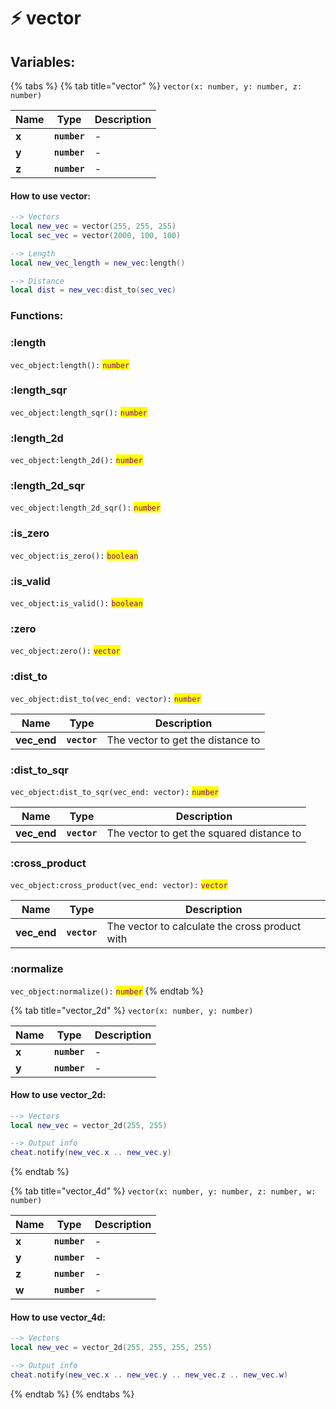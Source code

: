 # ⚡ vector

## Variables:

{% tabs %}
{% tab title="vector" %}
`vector(x: number, y: number, z: number)`

| Name  | Type         | Description |
| ----- | ------------ | ----------- |
| **x** | **`number`** | -           |
| **y** | **`number`** | -           |
| **z** | **`number`** | -           |

#### How to use vector:

```lua
--> Vectors
local new_vec = vector(255, 255, 255)
local sec_vec = vector(2000, 100, 100)

--> Length
local new_vec_length = new_vec:length()

--> Distance
local dist = new_vec:dist_to(sec_vec)
```

###

### Functions:

### :length

`vec_object:length():` <mark style="color:purple;">`number`</mark>

### :length\_sqr

`vec_object:length_sqr():` <mark style="color:purple;">`number`</mark>

### :length\_2d

`vec_object:length_2d():` <mark style="color:purple;">`number`</mark>

### :length\_2d\_sqr

`vec_object:length_2d_sqr():` <mark style="color:purple;">`number`</mark>

### :is\_zero

`vec_object:is_zero():` <mark style="color:purple;">`boolean`</mark>

### :is\_valid

`vec_object:is_valid():` <mark style="color:purple;">`boolean`</mark>

### :zero

`vec_object:zero():` <mark style="color:purple;">`vector`</mark>

### :dist\_to

`vec_object:dist_to(vec_end: vector):` <mark style="color:purple;">`number`</mark>

| Name         | Type         | Description                       |
| ------------ | ------------ | --------------------------------- |
| **vec\_end** | **`vector`** | The vector to get the distance to |

### :dist\_to\_sqr

`vec_object:dist_to_sqr(vec_end: vector):` <mark style="color:purple;">`number`</mark>

| Name         | Type         | Description                               |
| ------------ | ------------ | ----------------------------------------- |
| **vec\_end** | **`vector`** | The vector to get the squared distance to |

### :cross\_product

`vec_object:cross_product(vec_end: vector):` <mark style="color:purple;">`vector`</mark>

| Name         | Type         | Description                                    |
| ------------ | ------------ | ---------------------------------------------- |
| **vec\_end** | **`vector`** | The vector to calculate the cross product with |

### :normalize

`vec_object:normalize():` <mark style="color:purple;">`number`</mark>
{% endtab %}

{% tab title="vector_2d" %}
`vector(x: number, y: number)`

| Name  | Type         | Description |
| ----- | ------------ | ----------- |
| **x** | **`number`** | -           |
| **y** | **`number`** | -           |

#### How to use vector\_2d:

```lua
--> Vectors
local new_vec = vector_2d(255, 255)

--> Output info
cheat.notify(new_vec.x .. new_vec.y)
```
{% endtab %}

{% tab title="vector_4d" %}
`vector(x: number, y: number, z: number, w: number)`

| Name  | Type         | Description |
| ----- | ------------ | ----------- |
| **x** | **`number`** | -           |
| **y** | **`number`** | -           |
| **z** | **`number`** | -           |
| **w** | **`number`** | -           |

#### How to use vector\_4d:

```lua
--> Vectors 
local new_vec = vector_2d(255, 255, 255, 255)

--> Output info 
cheat.notify(new_vec.x .. new_vec.y .. new_vec.z .. new_vec.w)
```
{% endtab %}
{% endtabs %}

